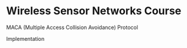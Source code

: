 # Wireless Sensor Networks Course
MACA (Multiple Access Collision Avoidance) Protocol 

Implementation


